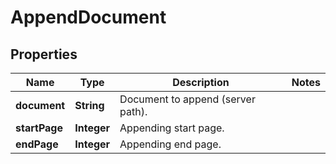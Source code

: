 
# AppendDocument

## Properties
Name | Type | Description | Notes
------------ | ------------- | ------------- | -------------
**document** | **String** | Document to append (server path). | 
**startPage** | **Integer** | Appending start page. | 
**endPage** | **Integer** | Appending end page. | 



